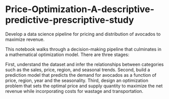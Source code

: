 # Price-Optimization-A-descriptive-predictive-prescriptive-study
Develop a data science pipeline for pricing and distribution of avocados to maximize revenue.

This notebook walks through a decision-making pipeline that culminates in a mathematical optimization model. There are three stages:

First, understand the dataset and infer the relationships between categories such as the sales, price, region, and seasonal trends.
Second, build a prediction model that predicts the demand for avocados as a function of price, region, year and the seasonality.
Third, design an optimization problem that sets the optimal price and supply quantity to maximize the net revenue while incorporating costs for wastage and transportation.
